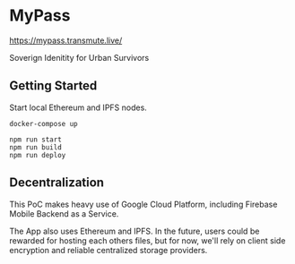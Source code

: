 # MyPass

https://mypass.transmute.live/

Soverign Idenitity for Urban Survivors 

## Getting Started

Start local Ethereum and IPFS nodes.

```
docker-compose up

npm run start
npm run build
npm run deploy

```

## Decentralization

This PoC makes heavy use of Google Cloud Platform, including Firebase Mobile Backend as a Service.

The App also uses Ethereum and IPFS. In the future, users could be rewarded for hosting each others files, but for now, we'll rely on client side encryption and reliable centralized storage providers.
